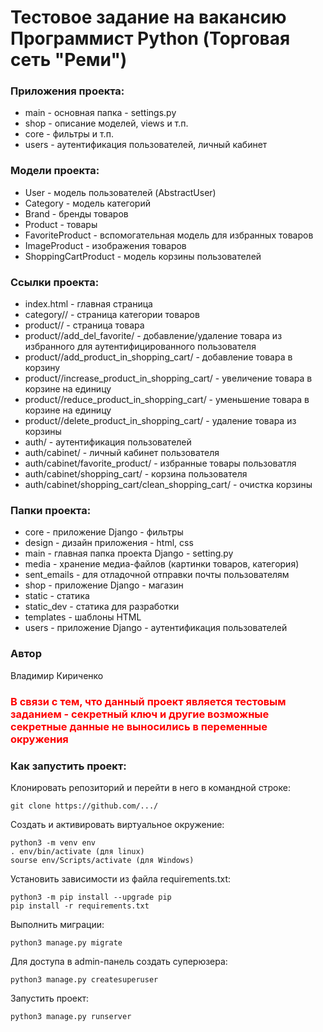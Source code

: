 # Тестовое задание на вакансию Программист Python (Торговая сеть "Реми")

### Приложения проекта:
- main - основная папка - settings.py
- shop - описание моделей, views и т.п.
- core - фильтры и т.п.
- users - аутентификация пользователей, личный кабинет

### Модели проекта:
- User - модель пользователей (AbstractUser)
- Category - модель категорий
- Brand - бренды товаров
- Product - товары
- FavoriteProduct - вспомогательная модель для избранных товаров
- ImageProduct - изображения товаров
- ShoppingCartProduct - модель корзины пользователей 

### Ссылки проекта:
- index.html - главная страница
- category/<slug>/ - страница категории товаров 
- product/<id>/ - страница товара
- product/<id>/add_del_favorite/ - добавление/удаление товара из избранного для аутентифицированного пользователя
- product/<id>/add_product_in_shopping_cart/ - добавление товара в корзину
- product/<id>/increase_product_in_shopping_cart/ - увеличение товара в корзине на единицу
- product/<id>/reduce_product_in_shopping_cart/ - уменьшение товара в корзине на единицу
- product/<id>/delete_product_in_shopping_cart/ - удаление товара из корзины
- auth/ - аутентификация пользователей
- auth/cabinet/ - личный кабинет пользователя
- auth/cabinet/favorite_product/ - избранные товары пользоватля 
- auth/cabinet/shopping_cart/ - корзина пользователя 
- auth/cabinet/shopping_cart/clean_shopping_cart/ - очистка корзины

### Папки проекта:
- core - приложение Django - фильтры
- design - дизайн приложения - html, css
- main - главная папка проекта Django - setting.py
- media - хранение медиа-файлов (картинки товаров, категория)
- sent_emails - для отладочной отправки почты пользователям
- shop - приложение Django - магазин
- static - статика
- static_dev - статика для разработки
- templates - шаблоны HTML
- users - приложение Django - аутентификация пользователей

### Автор
Владимир Кириченко


### <span style="color:red"> В связи с тем, что данный проект является тестовым заданием - секретный ключ и другие возможные секретные данные не выносились в переменные окружения </span> 

### Как запустить проект:
Клонировать репозиторий и перейти в него в командной строке:
```
git clone https://github.com/.../
```
Cоздать и активировать виртуальное окружение:
```
python3 -m venv env
. env/bin/activate (для linux)
sourse env/Scripts/activate (для Windows)
```
Установить зависимости из файла requirements.txt:
```
python3 -m pip install --upgrade pip
pip install -r requirements.txt
```
Выполнить миграции:
```
python3 manage.py migrate
```
Для доступа в admin-панель создать суперюзера:
```
python3 manage.py createsuperuser
```
Запустить проект:
```
python3 manage.py runserver
```

